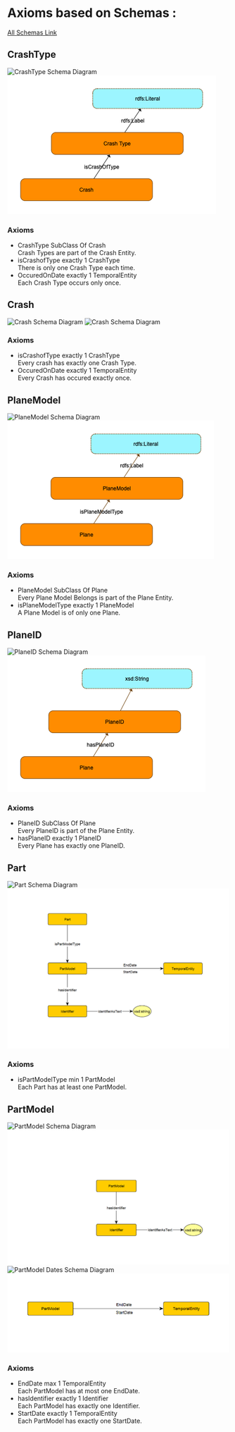 # Axioms based on Schemas :

[All Schemas Link](https://github.com/cs7810-group3/group3Project/tree/main/schema-diagrams)

## CrashType
 ![CrashType Schema Diagram](../schema-diagrams/CrashType.graphml)
 ![CrashType Schema Diagram](../schema-diagrams/CrashType.png)

### Axioms
* CrashType SubClass Of Crash <br />
Crash Types are part of the Crash Entity.
* isCrashofType exactly 1 CrashType <br />
There is only one Crash Type each time.
* OccuredOnDate exactly 1 TemporalEntity<br />
Each Crash Type occurs only once.


## Crash
![Crash Schema Diagram](../schema-diagrams/Crash.graphml)
![Crash Schema Diagram](../schema-diagrams/Crash.png)

### Axioms
* isCrashofType exactly 1 CrashType <br />
Every crash has exactly one Crash Type.
* OccuredOnDate exactly 1 TemporalEntity <br />
Every Crash has occured exactly once.

## PlaneModel
![PlaneModel Schema Diagram](../schema-diagrams/PlaneModel.graphml)
![PlaneModel Schema Diagram](../schema-diagrams/PlaneModel.png)

### Axioms
* PlaneModel SubClass Of Plane <br />
Every Plane Model Belongs is part of the Plane Entity.
* isPlaneModelType exactly 1 PlaneModel <br />
A Plane Model is of only one Plane.

## PlaneID
![PlaneID Schema Diagram](../schema-diagrams/PlaneID.graphml)
![PlaneID Schema Diagram](../schema-diagrams/PlaneID.png)


### Axioms
* PlaneID SubClass Of Plane <br />
Every PlaneID is part of the Plane Entity.
* hasPlaneID exactly 1 PlaneID <br />
Every Plane has exactly one PlaneID.



## Part
![Part Schema Diagram](../schema-diagrams/part.graphml)
![Part](../schema-diagrams/part_img.png "Part")
### Axioms
* isPartModelType min 1 PartModel <br />
Each Part has at least one PartModel. 

## PartModel
![PartModel Schema Diagram](../schema-diagrams/part_model.graphml)
![PartModel](../schema-diagrams/part_model_img.png "PartModel")
![PartModel Dates Schema Diagram](../schema-diagrams/start_end_dates.graphml)
![PartModel Dates](../schema-diagrams/start_end_dates_img.png "PartModel Dates")

### Axioms
* EndDate max 1 TemporalEntity <br />
Each PartModel has at most one EndDate.
* hasIdentifier exactly 1 Identifier <br />
Each PartModel has exactly one Identifier. 
* StartDate exactly 1 TemporalEntity <br />
Each PartModel has exactly one StartDate.

